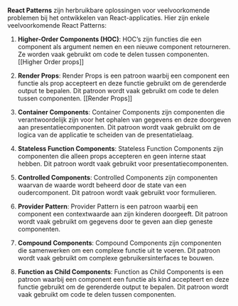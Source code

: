 **React Patterns** zijn herbruikbare oplossingen voor veelvoorkomende problemen bij het ontwikkelen van React-applicaties. Hier zijn enkele veelvoorkomende React Patterns:

1. **Higher-Order Components (HOC)**: HOC’s zijn functies die een component als argument nemen en een nieuwe component retourneren. Ze worden vaak gebruikt om code te delen tussen componenten. [[Higher Order props]]
    
2. **Render Props**: Render Props is een patroon waarbij een component een functie als prop accepteert en deze functie gebruikt om de gerenderde output te bepalen. Dit patroon wordt vaak gebruikt om code te delen tussen componenten. [[Render Props]]
    
3. **Container Components**: Container Components zijn componenten die verantwoordelijk zijn voor het ophalen van gegevens en deze doorgeven aan presentatiecomponenten. Dit patroon wordt vaak gebruikt om de logica van de applicatie te scheiden van de presentatielaag.
    
4. **Stateless Function Components**: Stateless Function Components zijn componenten die alleen props accepteren en geen interne staat hebben. Dit patroon wordt vaak gebruikt voor presentatiecomponenten.
    
5. **Controlled Components**: Controlled Components zijn componenten waarvan de waarde wordt beheerd door de state van een oudercomponent. Dit patroon wordt vaak gebruikt voor formulieren.
    
6. **Provider Pattern**: Provider Pattern is een patroon waarbij een component een contextwaarde aan zijn kinderen doorgeeft. Dit patroon wordt vaak gebruikt om gegevens door te geven aan diep geneste componenten.
    
7. **Compound Components**: Compound Components zijn componenten die samenwerken om een complexe functie uit te voeren. Dit patroon wordt vaak gebruikt om complexe gebruikersinterfaces te bouwen.
    
8. **Function as Child Components**: Function as Child Components is een patroon waarbij een component een functie als kind accepteert en deze functie gebruikt om de gerenderde output te bepalen. Dit patroon wordt vaak gebruikt om code te delen tussen componenten.